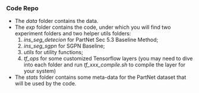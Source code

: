 ### Code Repo

* The *data* folder contains the data. 
* The *exp* folder contains the code, under which you will find two experiment folders and two helper utils folders:
  1. *ins_seg_detecion* for PartNet Sec 5.3 Baseline Method;
  2. *ins_seg_sgpn* for SGPN Baseline;
  3. *utils* for utility functions;
  4. *tf_ops* for some customized Tensorflow layers (you may need to dive into each folder and run *tf_xxx_compile.sh* to compile the layer for your system)
* The *stats* folder contains some meta-data for the PartNet dataset that will be used by the code.

